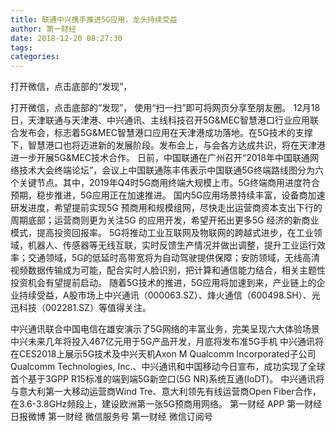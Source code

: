 ```yaml
---
title: 联通中兴携手推进5G应用，龙头持续受益
author: 第一财经
date: 2018-12-20 08:27:30
tags: 
categories: 
---
```

打开微信，点击底部的“发现”，
<!-- more -->
打开微信，点击底部的“发现”，
使用“扫一扫”即可将网页分享至朋友圈。
12月18日，天津联通与天津港、中兴通讯、主线科技召开5G&MEC智慧港口行业应用联合发布会，标志着5G&MEC智慧港口应用在天津港成功落地。在5G技术的支撑下，智慧港口也将迈进新的发展阶段。发布会上，与会各方达成共识，将在天津港进一步开展5G&MEC技术合作。
日前，中国联通在广州召开“2018年中国联通网络技术大会终端论坛”，会议上中国联通陈丰伟表示中国联通5G终端路线图分为六个关键节点。其中，2019年Q4时5G商用终端大规模上市。5G终端商用进度符合预期，稳步推进，5G应用正在加速推进。
国内5G应用场景持续丰富，设备商加速研发进度，希望提前实现5G 预商用和规模组网，尽快走出运营商资本支出下行的周期底部；运营商则更为关注5G 的应用开发，希望开拓出更多5G 经济的新商业模式，提高投资回报率。
5G将推动工业互联网及物联网的跨越式进步，在工业领域，机器人、传感器等无线互联，实时反馈生产情况并做出调整，提升工业运行效率；交通领域，5G的低延时高带宽将为自动驾驶提供保障；安防领域，无线高清视频数据传输成为可能，配合实时人脸识别，把计算和通信能力结合，相关主题性投资机会有望提前启动。
随着5G技术的推进，5G应用将加速到来，产业链上的企业持续受益，A股市场上中兴通讯（000063.SZ）、烽火通信（600498.SH）、光迅科技（002281.SZ）等值得关注。
 
 
中兴通讯联合中国电信在雄安演示了5G网络的丰富业务，完美呈现六大体验场景
中兴未来几年将投入467亿元用于5G产品开发，月底将发布准5G手机
中兴通讯将在CES2018上展示5G技术及中兴天机Axon M
Qualcomm Incorporated子公司Qualcomm Technologies, Inc.、中兴通讯和中国移动今日宣布，成功实现了全球首个基于3GPP R15标准的端到端5G新空口(5G NR)系统互通(IoDT)。
中兴通讯将与意大利第一大移动运营商Wind Tre、意大利领先有线运营商Open Fiber合作，在3.6-3.8GHz频段上，建设欧洲第一张5G预商用网络。
第一财经
APP
第一财经
日报微博
第一财经
微信服务号
第一财经
微信订阅号
